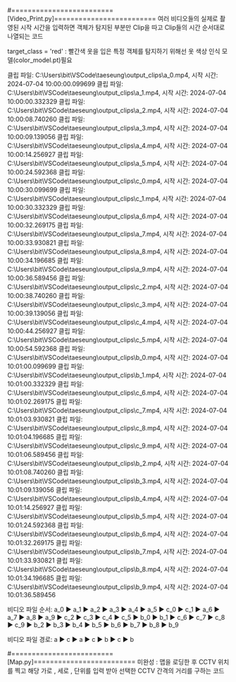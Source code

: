 #=========================[Video_Print.py]=========================
여러 비디오들의 실제로 촬영된 시작 시간을 입력하면 객체가 탐지된 부분만 Clip을 따고 Clip들의 시간 순서대로 나열되는 코드 


target_class = 'red' : 빨간색 옷을 입은 특정 객체를 탐지하기 위해선 옷 색상 인식 모델(color_model.pt)필요 

클립 파일: C:\Users\bit\VSCode\taeseung\output_clips\a_0.mp4, 시작 시간: 2024-07-04 10:00:00.099699
클립 파일: C:\Users\bit\VSCode\taeseung\output_clips\a_1.mp4, 시작 시간: 2024-07-04 10:00:00.332329
클립 파일: C:\Users\bit\VSCode\taeseung\output_clips\a_2.mp4, 시작 시간: 2024-07-04 10:00:08.740260
클립 파일: C:\Users\bit\VSCode\taeseung\output_clips\a_3.mp4, 시작 시간: 2024-07-04 10:00:09.139056
클립 파일: C:\Users\bit\VSCode\taeseung\output_clips\a_4.mp4, 시작 시간: 2024-07-04 10:00:14.256927
클립 파일: C:\Users\bit\VSCode\taeseung\output_clips\a_5.mp4, 시작 시간: 2024-07-04 10:00:24.592368
클립 파일: C:\Users\bit\VSCode\taeseung\output_clips\c_0.mp4, 시작 시간: 2024-07-04 10:00:30.099699
클립 파일: C:\Users\bit\VSCode\taeseung\output_clips\c_1.mp4, 시작 시간: 2024-07-04 10:00:30.332329
클립 파일: C:\Users\bit\VSCode\taeseung\output_clips\a_6.mp4, 시작 시간: 2024-07-04 10:00:32.269175
클립 파일: C:\Users\bit\VSCode\taeseung\output_clips\a_7.mp4, 시작 시간: 2024-07-04 10:00:33.930821
클립 파일: C:\Users\bit\VSCode\taeseung\output_clips\a_8.mp4, 시작 시간: 2024-07-04 10:00:34.196685
클립 파일: C:\Users\bit\VSCode\taeseung\output_clips\a_9.mp4, 시작 시간: 2024-07-04 10:00:36.589456
클립 파일: C:\Users\bit\VSCode\taeseung\output_clips\c_2.mp4, 시작 시간: 2024-07-04 10:00:38.740260
클립 파일: C:\Users\bit\VSCode\taeseung\output_clips\c_3.mp4, 시작 시간: 2024-07-04 10:00:39.139056
클립 파일: C:\Users\bit\VSCode\taeseung\output_clips\c_4.mp4, 시작 시간: 2024-07-04 10:00:44.256927
클립 파일: C:\Users\bit\VSCode\taeseung\output_clips\c_5.mp4, 시작 시간: 2024-07-04 10:00:54.592368
클립 파일: C:\Users\bit\VSCode\taeseung\output_clips\b_0.mp4, 시작 시간: 2024-07-04 10:01:00.099699
클립 파일: C:\Users\bit\VSCode\taeseung\output_clips\b_1.mp4, 시작 시간: 2024-07-04 10:01:00.332329
클립 파일: C:\Users\bit\VSCode\taeseung\output_clips\c_6.mp4, 시작 시간: 2024-07-04 10:01:02.269175
클립 파일: C:\Users\bit\VSCode\taeseung\output_clips\c_7.mp4, 시작 시간: 2024-07-04 10:01:03.930821
클립 파일: C:\Users\bit\VSCode\taeseung\output_clips\c_8.mp4, 시작 시간: 2024-07-04 10:01:04.196685
클립 파일: C:\Users\bit\VSCode\taeseung\output_clips\c_9.mp4, 시작 시간: 2024-07-04 10:01:06.589456
클립 파일: C:\Users\bit\VSCode\taeseung\output_clips\b_2.mp4, 시작 시간: 2024-07-04 10:01:08.740260
클립 파일: C:\Users\bit\VSCode\taeseung\output_clips\b_3.mp4, 시작 시간: 2024-07-04 10:01:09.139056
클립 파일: C:\Users\bit\VSCode\taeseung\output_clips\b_4.mp4, 시작 시간: 2024-07-04 10:01:14.256927
클립 파일: C:\Users\bit\VSCode\taeseung\output_clips\b_5.mp4, 시작 시간: 2024-07-04 10:01:24.592368
클립 파일: C:\Users\bit\VSCode\taeseung\output_clips\b_6.mp4, 시작 시간: 2024-07-04 10:01:32.269175
클립 파일: C:\Users\bit\VSCode\taeseung\output_clips\b_7.mp4, 시작 시간: 2024-07-04 10:01:33.930821
클립 파일: C:\Users\bit\VSCode\taeseung\output_clips\b_8.mp4, 시작 시간: 2024-07-04 10:01:34.196685
클립 파일: C:\Users\bit\VSCode\taeseung\output_clips\b_9.mp4, 시작 시간: 2024-07-04 10:01:36.589456

비디오 파일 순서:
a_0 ▶ a_1 ▶ a_2 ▶ a_3 ▶ a_4 ▶ a_5 ▶ c_0 ▶ c_1 ▶ a_6 ▶ a_7 ▶ a_8 ▶ a_9 ▶ c_2 ▶ c_3 
▶ c_4 ▶ c_5 ▶ b_0 ▶ b_1 ▶ c_6 ▶ c_7 ▶ c_8 ▶ c_9 ▶ b_2 ▶ b_3 ▶ b_4 ▶ b_5 ▶ b_6 ▶ b_7 ▶ b_8 ▶ b_9

비디오 파일 경로:
a ▶ c ▶ a ▶ c ▶ b ▶ c ▶ b

#=========================[Map.py]=========================
미완성 : 맵을 로딩한 후 CCTV 위치를 찍고 해당 가로 , 세로 , 단위를 입력 받아 선택한 CCTV 간격의 거리를 구하는 코드 
